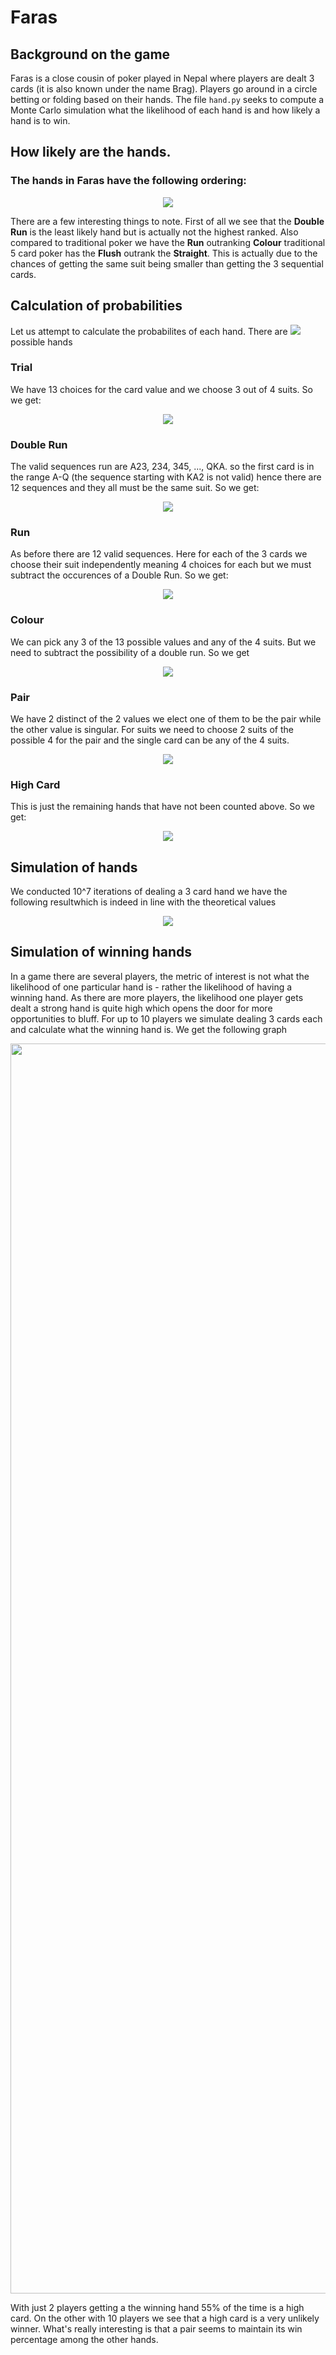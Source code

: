 # Faras

## Background on the game

Faras is a close cousin of poker played in Nepal where players are dealt 3 cards (it is also known under the name Brag). 
Players go around in a circle betting or folding based on their hands. The file `hand.py` seeks to compute a 
Monte Carlo simulation what the likelihood of each hand is and how likely a hand is to win.

## How likely are the hands.

### The hands in Faras have the following ordering:

<p align="center">
  <img src="https://user-images.githubusercontent.com/58432106/202872756-06df6953-61b1-46c7-9741-f34f678ab315.png"/>
</p>

There are a few interesting things to note. First of all we see that the **Double Run** is the least likely hand but is actually not the highest ranked.
Also compared to traditional poker we have the **Run** outranking **Colour** traditional 5 card poker has the **Flush** outrank the **Straight**. This is actually due to the chances of getting the same suit being smaller than getting the 3 sequential cards.

## Calculation of probabilities

Let us attempt to calculate the probabilites of each hand. There are <img src="https://latex.codecogs.com/svg.image?\binom{52}{3}&space;"> possible hands

### Trial
We have 13 choices for the card value and we choose 3 out of 4 suits. So we get:
<p align="center"> <img src="https://latex.codecogs.com/svg.image?\frac{\binom{13}{1}&space;\cdot&space;\binom{4}{3}}{\binom{52}{3}}&space;\approx&space;0.24&space;\%&space;"> </p>

### Double Run
The valid sequences run are A23, 234, 345, ..., QKA. so the first card is in the range A-Q (the sequence starting with KA2 is not valid) hence there are 12 sequences and they all must be the same suit. So we get:
<p align="center"> <img src="https://latex.codecogs.com/svg.image?\frac{\binom{12}{1}\cdot&space;\binom{4}{1}&space;}{\binom{52}{3}}&space;\approx&space;&space;0.22\%"> </p>


### Run
As before there are 12 valid sequences. Here for each of the 3 cards we choose their suit independently meaning 4 choices for each but we must subtract the occurences of a Double Run. So we get:
<p align="center"> <img src="https://latex.codecogs.com/svg.image?\frac{\binom{12}{1}\cdot&space;4^3&space;-&space;\binom{12}{1}\cdot&space;\binom{4}{1}&space;}{\binom{52}{3}}&space;\approx&space;&space;3.26\%"> </p>

### Colour
We can pick any 3 of the 13 possible values and any of the 4 suits. But we need to subtract the possibility of a double run. So we get
<p align="center"> <img src="https://latex.codecogs.com/svg.image?\frac{\binom{13}{3}\cdot&space;\binom{4}{1}&space;-&space;\binom{12}{1}\cdot&space;\binom{4}{1}&space;}{\binom{52}{3}}&space;\approx&space;&space;4.96\%"> </p>

### Pair
We have 2 distinct of the 2 values we elect one of them to be the pair while the other value is singular. For suits we need to choose 2 suits of the possible 4 for the pair and the single card can be any of the 4 suits. 
<p align="center"> <img src="https://latex.codecogs.com/svg.image?\frac{\binom{13}{2}\cdot&space;\binom{2}{1}&space;\cdot&space;\binom{4}{2}\cdot&space;\binom{4}{1}&space;}{\binom{52}{3}}&space;\approx&space;&space;16.94\%"> </p>

### High Card
This is just the remaining hands that have not been counted above. So we get:
<p align="center"> <img src="https://latex.codecogs.com/svg.image?\frac{\binom{52}{3}&space;-&space;\text{Above}}{\binom{52}{3}}&space;\approx&space;&space;74.39\%"> </p>

## Simulation of hands
We conducted 10^7 iterations of dealing a 3 card hand we have the following resultwhich is indeed in line with the theoretical values
<p align="center">
  <img src="https://user-images.githubusercontent.com/58432106/204660844-7580c59a-7692-448d-bf58-bdcc3dd49e74.png"/>
</p>

## Simulation of winning hands
In a game there are several players, the metric of interest is not what the likelihood of one particular hand is - rather the likelihood of having a winning hand. As there are more players, the likelihood one player gets dealt a strong hand is quite high which opens the door for more opportunities to bluff. For up to 10 players we simulate dealing 3 cards each and calculate what the winning hand is. We get the following graph
<p align="center">
  <img src="https://user-images.githubusercontent.com/58432106/204663007-001d409f-6ca8-4df7-a6de-2e99c8b70ae9.png" width="2000"/>
</p>

With just 2 players getting a the winning hand 55% of the time is a high card. On the other with 10 players we see that a high card is a very unlikely winner. What's really interesting is that a pair seems to maintain its win percentage among the other hands.

